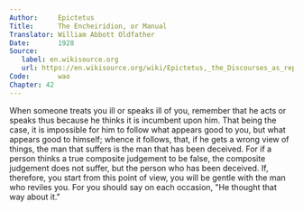 ```yaml
---
Author:     Epictetus  
Title:      The Encheiridion, or Manual  
Translator: William Abbott Oldfather  
Date:       1928  
Source: 
   label: en.wikisource.org
   url: https://en.wikisource.org/wiki/Epictetus,_the_Discourses_as_reported_by_Arrian,_the_Manual,_and_Fragments/Manual 
Code:       wao  
Chapter: 42
---
```


When someone treats you ill or speaks ill of you, remember that he acts or
speaks thus because he thinks it is incumbent upon him. That being the case, it
is impossible for him to follow what appears good to you, but what appears good
to himself; whence it follows, that, if he gets a wrong view of things, the man
that suffers is the man that has been deceived. For if a person thinks a true
composite judgement to be false, the composite judgement does not suffer, but
the person who has been deceived. If, therefore, you start from this point of
view, you will be gentle with the man who reviles you. For you should say on
each occasion, "He thought that way about it."


